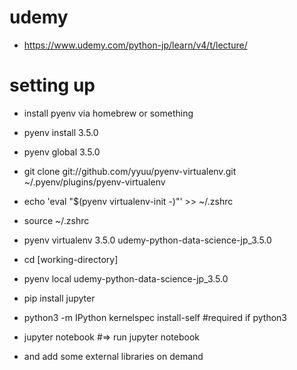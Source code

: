 # udemy

* https://www.udemy.com/python-jp/learn/v4/t/lecture/

# setting up

* install pyenv via homebrew or something
* pyenv install 3.5.0
* pyenv global 3.5.0
* git clone git://github.com/yyuu/pyenv-virtualenv.git ~/.pyenv/plugins/pyenv-virtualenv
* echo 'eval "$(pyenv virtualenv-init -)"' >> ~/.zshrc
* source ~/.zshrc
* pyenv virtualenv 3.5.0 udemy-python-data-science-jp_3.5.0
* cd [working-directory]
* pyenv local udemy-python-data-science-jp_3.5.0
* pip install jupyter
* python3 -m IPython kernelspec install-self #required if python3
* jupyter notebook #=> run jupyter notebook

* and add some external libraries on demand




